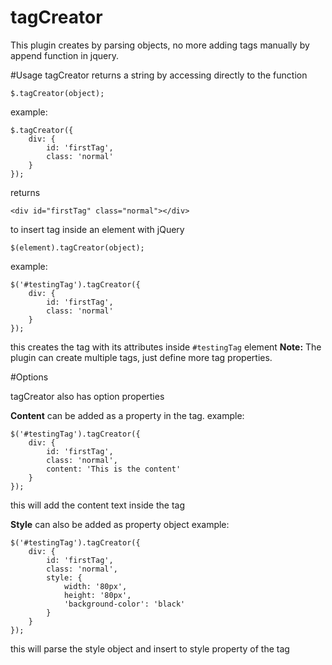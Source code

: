 # tagCreator

This plugin creates by parsing objects, no more adding tags manually by append function in jquery.

#Usage
tagCreator returns a string by accessing directly to the function

    $.tagCreator(object);

example:

    $.tagCreator({
    	div: {
    		id: 'firstTag',
    		class: 'normal'
    	}
    });

returns 

    <div id="firstTag" class="normal"></div>


to insert tag inside an element with jQuery

    $(element).tagCreator(object);


example:

    $('#testingTag').tagCreator({
    	div: {
    		id: 'firstTag',
    		class: 'normal'
    	}
    });

this creates the tag with its attributes inside `#testingTag` element
**Note:** The plugin can create multiple tags, just define more tag properties.

#Options

tagCreator also has option properties


**Content**
can be added as a property in the tag.
example:

    $('#testingTag').tagCreator({
    	div: {
    		id: 'firstTag',
    		class: 'normal',
    		content: 'This is the content'
    	}
    });
this will add the content text inside the tag

**Style**
can also be added as property object
example:

    $('#testingTag').tagCreator({
    	div: {
    		id: 'firstTag',
    		class: 'normal',
    		style: {
    			width: '80px',
    			height: '80px',
    			'background-color': 'black'
    		}
    	}
    });
this will parse the style object and insert to style property of the tag

